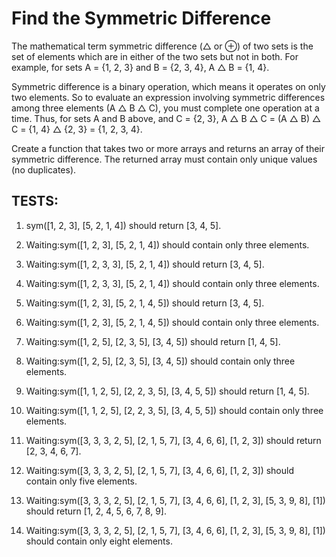 # Find the Symmetric Difference

The mathematical term symmetric difference (△ or ⊕) of two sets is the set of elements which are in 
either of the two sets but not in both. For example, for sets A = {1, 2, 3} and B = {2, 3, 4}, A △ B = {1, 4}.

Symmetric difference is a binary operation, which means it operates on only two elements. 
So to evaluate an expression involving symmetric differences among three elements (A △ B △ C), you must complete one 
operation at a time. Thus, for sets A and B above, and C = {2, 3}, A △ B △ C = (A △ B) △ C = {1, 4} △ {2, 3} = {1, 2, 3, 4}.

Create a function that takes two or more arrays and returns an array of their symmetric difference. The returned array must 
contain only unique values (no duplicates).


## TESTS: 
1. sym([1, 2, 3], [5, 2, 1, 4]) should return [3, 4, 5].

2. Waiting:sym([1, 2, 3], [5, 2, 1, 4]) should contain only three elements.

3. Waiting:sym([1, 2, 3, 3], [5, 2, 1, 4]) should return [3, 4, 5].

4. Waiting:sym([1, 2, 3, 3], [5, 2, 1, 4]) should contain only three elements.

5. Waiting:sym([1, 2, 3], [5, 2, 1, 4, 5]) should return [3, 4, 5].

6. Waiting:sym([1, 2, 3], [5, 2, 1, 4, 5]) should contain only three elements.

7. Waiting:sym([1, 2, 5], [2, 3, 5], [3, 4, 5]) should return [1, 4, 5].

8. Waiting:sym([1, 2, 5], [2, 3, 5], [3, 4, 5]) should contain only three elements.

9. Waiting:sym([1, 1, 2, 5], [2, 2, 3, 5], [3, 4, 5, 5]) should return [1, 4, 5].

10. Waiting:sym([1, 1, 2, 5], [2, 2, 3, 5], [3, 4, 5, 5]) should contain only three elements.

11. Waiting:sym([3, 3, 3, 2, 5], [2, 1, 5, 7], [3, 4, 6, 6], [1, 2, 3]) should return [2, 3, 4, 6, 7].

12. Waiting:sym([3, 3, 3, 2, 5], [2, 1, 5, 7], [3, 4, 6, 6], [1, 2, 3]) should contain only five elements.

13. Waiting:sym([3, 3, 3, 2, 5], [2, 1, 5, 7], [3, 4, 6, 6], [1, 2, 3], [5, 3, 9, 8], [1]) should return [1, 2, 4, 5, 6, 7, 8, 9].

14. Waiting:sym([3, 3, 3, 2, 5], [2, 1, 5, 7], [3, 4, 6, 6], [1, 2, 3], [5, 3, 9, 8], [1]) should contain only eight elements.


